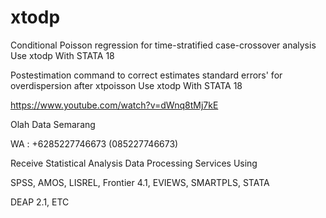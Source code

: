 # xtodp
Conditional Poisson regression for time-stratified case-crossover analysis Use xtodp With STATA 18

Postestimation command to correct estimates standard errors' for overdispersion after xtpoisson Use xtodp With STATA 18

https://www.youtube.com/watch?v=dWnq8tMj7kE

Olah Data Semarang

WA : +6285227746673 (085227746673)

Receive Statistical Analysis Data Processing Services Using

SPSS, AMOS, LISREL, Frontier 4.1, EVIEWS, SMARTPLS, STATA

DEAP 2.1, ETC
